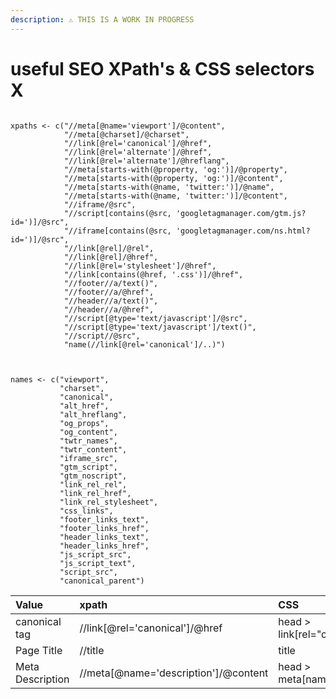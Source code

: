 ```yaml
---
description: ⚠️ THIS IS A WORK IN PROGRESS
---
```


# useful SEO XPath's & CSS selectors X

```text

xpaths <- c("//meta[@name='viewport']/@content",
            "//meta[@charset]/@charset",
            "//link[@rel='canonical']/@href",
            "//link[@rel='alternate']/@href",
            "//link[@rel='alternate']/@hreflang",
            "//meta[starts-with(@property, 'og:')]/@property",
            "//meta[starts-with(@property, 'og:')]/@content",
            "//meta[starts-with(@name, 'twitter:')]/@name",
            "//meta[starts-with(@name, 'twitter:')]/@content",
            "//iframe/@src",
            "//script[contains(@src, 'googletagmanager.com/gtm.js?id=')]/@src",
            "//iframe[contains(@src, 'googletagmanager.com/ns.html?id=')]/@src",
            "//link[@rel]/@rel",
            "//link[@rel]/@href",
            "//link[@rel='stylesheet']/@href",
            "//link[contains(@href, '.css')]/@href",
            "//footer//a/text()",
            "//footer//a/@href",
            "//header//a/text()",
            "//header//a/@href",
            "//script[@type='text/javascript']/@src",
            "//script[@type='text/javascript']/text()",
            "//script//@src",
            "name(//link[@rel='canonical']/..)")



names <- c("viewport",
           "charset",
           "canonical",
           "alt_href",
           "alt_hreflang",
           "og_props",
           "og_content",
           "twtr_names",
           "twtr_content",
           "iframe_src",
           "gtm_script",
           "gtm_noscript",
           "link_rel_rel",
           "link_rel_href",
           "link_rel_stylesheet",
           "css_links",
           "footer_links_text",
           "footer_links_href",
           "header_links_text",
           "header_links_href",
           "js_script_src",
           "js_script_text",
           "script_src",
           "canonical_parent")

```

| Value | xpath | CSS |
| :--- | :--- | :--- |
| canonical tag | //link\[@rel='canonical'\]/@href | head &gt; link\[rel="canonical"\] |
| Page Title | //title | title |
| Meta Description | //meta\[@name='description'\]/@content | head &gt; meta\[name="description"\] |

